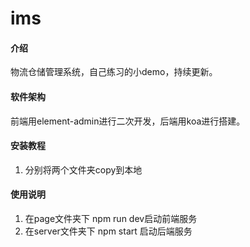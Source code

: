# ims

#### 介绍
物流仓储管理系统，自己练习的小demo，持续更新。

#### 软件架构
前端用element-admin进行二次开发，后端用koa进行搭建。


#### 安装教程

1.  分别将两个文件夹copy到本地

#### 使用说明

1.  在page文件夹下 npm run dev启动前端服务
2.  在server文件夹下 npm start 启动后端服务



